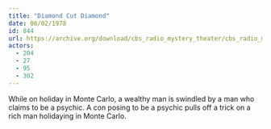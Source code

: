 ```yaml
---
title: "Diamond Cut Diamond"
date: 06/02/1978
id: 844
url: https://archive.org/download/cbs_radio_mystery_theater/cbs_radio_mystery_theater-0801-0850.zip/cbs_radio_mystery_theater-0801-0850%2Fcbsrmt_0844_diamond_cut_diamond.mp3
actors:
  - 204
  - 27
  - 95
  - 302
---
```

While on holiday in Monte Carlo, a wealthy man is swindled by a man who claims to be a psychic. A con posing to be a psychic pulls off a trick on a rich man holidaying in Monte Carlo.